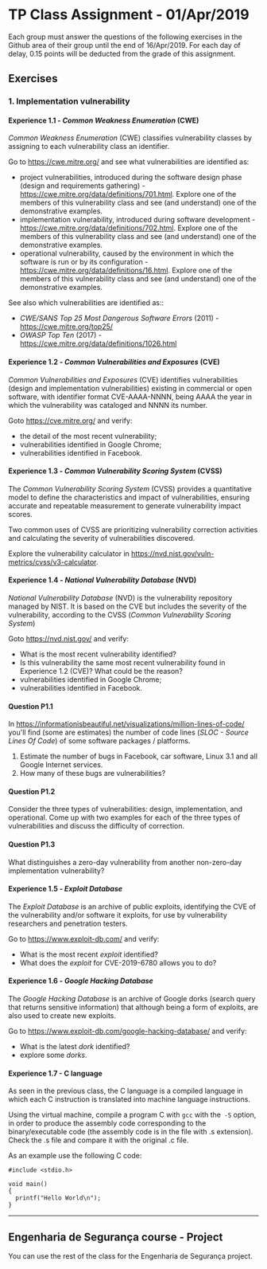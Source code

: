 # TP  Class Assignment - 01/Apr/2019


Each group must answer the questions of the following exercises in the Github area of their group until the end of 16/Apr/2019\. For each day of delay, 0.15 points will be deducted from the grade of this assignment.



## Exercises


### 1. Implementation vulnerability

#### Experience 1.1 - _Common Weakness Enumeration_ (CWE)

_Common Weakness Enumeration_ (CWE) classifies vulnerability classes by assigning to each vulnerability class an identifier.

Go to <https://cwe.mitre.org/> and see what vulnerabilities are identified as:

- project vulnerabilities, introduced during the software design phase (design and requirements gathering) - <https://cwe.mitre.org/data/definitions/701.html>. Explore one of the members of this vulnerability class and see (and understand) one of the demonstrative examples.
- implementation vulnerability, introduced during software development - <https://cwe.mitre.org/data/definitions/702.html>. Explore one of the members of this vulnerability class and see (and understand) one of the demonstrative examples.
- operational vulnerability, caused by the environment in which the software is run or by its configuration - <https://cwe.mitre.org/data/definitions/16.html>. Explore one of the members of this vulnerability class and see (and understand) one of the demonstrative examples.


See also which vulnerabilities are identified as::

-   _CWE/SANS Top 25 Most Dangerous Software Errors_ (2011) - <https://cwe.mitre.org/top25/>
-   _OWASP Top Ten_ (2017) - <https://cwe.mitre.org/data/definitions/1026.html>

#### Experience 1.2 - _Common Vulnerabilities and Exposures_ (CVE)

_Common Vulnerabilities and Exposures_ (CVE) identifies vulnerabilities (design and implementation vulnerabilities) existing in commercial or open software, with identifier format CVE-AAAA-NNNN, being AAAA the year in which the vulnerability was cataloged and NNNN its number.


Goto <https://cve.mitre.org/> and verify:

- the detail of the most recent vulnerability;
- vulnerabilities identified in Google Chrome;
- vulnerabilities identified in Facebook.


#### Experience 1.3 - _Common Vulnerability Scoring System_ (CVSS)

The _Common Vulnerability Scoring System_ (CVSS) provides a quantitative model to define the characteristics and impact of vulnerabilities, ensuring accurate and repeatable measurement to generate vulnerability impact scores.

Two common uses of CVSS are prioritizing vulnerability correction activities and calculating the severity of vulnerabilities discovered.

Explore the vulnerability calculator in <https://nvd.nist.gov/vuln-metrics/cvss/v3-calculator>.

#### Experience 1.4 - _National Vulnerability Database_ (NVD)

_National Vulnerability Database_ (NVD) is the vulnerability repository managed by NIST. It is based on the CVE but includes the severity of the vulnerability, according to the CVSS (_Common Vulnerability Scoring System_)


Goto <https://nvd.nist.gov/> and verify:

- What is the most recent vulnerability identified?
- Is this vulnerability the same most recent vulnerability found in Experience 1.2 (CVE)? What could be the reason?
- vulnerabilities identified in Google Chrome;
- vulnerabilities identified in Facebook.



#### Question P1.1

In <https://informationisbeautiful.net/visualizations/million-lines-of-code/> you'll find (some are estimates) the number of code lines (_SLOC - Source Lines Of Code_) of some software packages / platforms.

1. Estimate the number of bugs in Facebook, car software, Linux 3.1 and all Google Internet services.
2. How many of these bugs are vulnerabilities?



#### Question P1.2

Consider the three types of vulnerabilities: design, implementation, and operational. Come up with two examples for each of the three types of vulnerabilities and discuss the difficulty of correction.


#### Question P1.3

What distinguishes a zero-day vulnerability from another non-zero-day implementation vulnerability?


#### Experience 1.5 - _Exploit Database_

The _Exploit Database_ is an archive of public exploits, identifying the CVE of the vulnerability and/or software it exploits, for use by vulnerability researchers and penetration testers.


Go to <https://www.exploit-db.com/> and verify:

- What is the most recent _exploit_ identified?
- What does the _exploit_ for CVE-2019-6780 allows you to do?



#### Experience 1.6 - _Google Hacking Database_

The _Google Hacking Database_ is an archive of Google dorks (search query that returns sensitive information) that although being a form of exploits, are also used to create new exploits.


Go to <https://www.exploit-db.com/google-hacking-database/> and verify:

- What is the latest _dork_ identified?
- explore some _dorks_.



#### Experience 1.7 -  C language

As seen in the previous class, the C language is a compiled language in which each C instruction is translated into machine language instructions.

Using the virtual machine, compile a program C with `gcc` with the` -S` option, in order to produce the assembly code corresponding to the binary/executable code (the assembly code is in the file with .s extension).
Check the .s file and compare it with the original .c file.

As an example use the following C code:


    #include <stdio.h>

    void main()
    {
      printf("Hello World\n");
    }

---


##  Engenharia de Segurança course - Project

You can use the rest of the class for the Engenharia de Segurança project.
